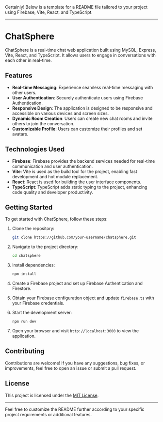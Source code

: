 Certainly! Below is a template for a README file tailored to your project using Firebase, Vite, React, and TypeScript.

---

# ChatSphere

ChatSphere is a real-time chat web application built using MySQL, Express, Vite, React, and TypeScript. It allows users to engage in conversations with each other in real-time.

## Features

- **Real-time Messaging**: Experience seamless real-time messaging with other users.
- **User Authentication**: Securely authenticate users using Firebase Authentication.
- **Responsive Design**: The application is designed to be responsive and accessible on various devices and screen sizes.
- **Dynamic Room Creation**: Users can create new chat rooms and invite others to join the conversation.
- **Customizable Profile**: Users can customize their profiles and set avatars.

## Technologies Used

- **Firebase**: Firebase provides the backend services needed for real-time communication and user authentication.
- **Vite**: Vite is used as the build tool for the project, enabling fast development and hot module replacement.
- **React**: React is used for building the user interface components.
- **TypeScript**: TypeScript adds static typing to the project, enhancing code quality and developer productivity.

## Getting Started

To get started with ChatSphere, follow these steps:

1. Clone the repository:

   ```bash
   git clone https://github.com/your-username/chatsphere.git
   ```

2. Navigate to the project directory:

   ```bash
   cd chatsphere
   ```

3. Install dependencies:

   ```bash
   npm install
   ```

4. Create a Firebase project and set up Firebase Authentication and Firestore.
   
5. Obtain your Firebase configuration object and update `firebase.ts` with your Firebase credentials.

6. Start the development server:

   ```bash
   npm run dev
   ```

7. Open your browser and visit `http://localhost:3000` to view the application.

## Contributing

Contributions are welcome! If you have any suggestions, bug fixes, or improvements, feel free to open an issue or submit a pull request.

## License

This project is licensed under the [MIT License](LICENSE).

---

Feel free to customize the README further according to your specific project requirements or additional features.